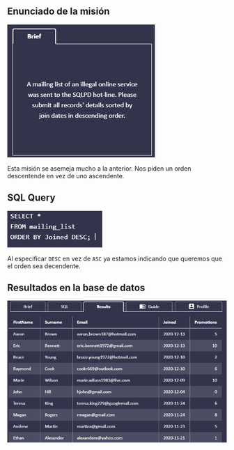 ## Enunciado de la misión

![Enunciado](https://github.com/alafa/theegg_ai/blob/master/tarea_43/images/7.1.PNG?raw=true)

Esta misión se asemeja mucho a la anterior. Nos piden un orden descentende en vez de uno ascendente.

## SQL Query

![sql_query](https://github.com/alafa/theegg_ai/blob/master/tarea_43/images/7.2.PNG?raw=true)

Al especificar `DESC` en vez de `ASC` ya estamos indicando que queremos que el orden sea decendente.

## Resultados en la base de datos

![result](https://github.com/alafa/theegg_ai/blob/master/tarea_43/images/7.3.PNG?raw=true)